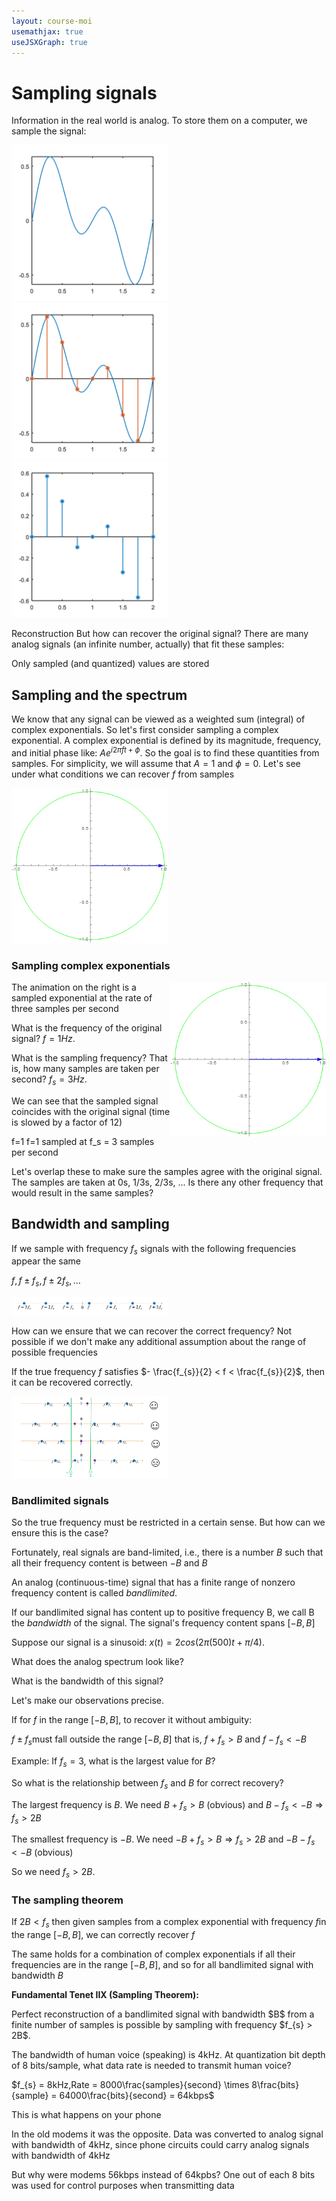 ```yaml
---
layout: course-moi
usemathjax: true
useJSXGraph: true
---
```

# Sampling signals

Information in the real world is analog. To store them on a computer, we sample the signal:
<div style="float;"><img src=".//media/image1.png" width="250px"></div>
<div style="float;"><img src=".//media/image2.png" width="250px"></div>
<div style="float;"><img src=".//media/image3.png" width="250px"></div>

Reconstruction
But how can recover the original signal? There are many analog signals (an infinite number, actually) that fit these samples:
<!-- missing 2 imgs -->

Only sampled (and quantized) values are stored

## Sampling and the spectrum

We know that any signal can be viewed as a weighted sum (integral) of complex exponentials. So let's first consider sampling a complex exponential. A complex exponential is defined by its magnitude, frequency, and initial phase like: $Ae^{i2\pi ft + \phi}$.
So the goal is to find these quantities from samples. For simplicity, we will assume that $A = 1$ and $\phi = 0$. Let's see under what conditions we can recover $f$ from samples

<div style="float;"><img src=".//media/image1.gif" width="250px"></div>

### Sampling complex exponentials

<div style="float: right;"><img src=".//media/image4.png" width="250px"></div>
<!-- need gif -->
The animation on the right is a sampled exponential at the rate of three samples per second

What is the frequency of the original signal? $f = 1 Hz$.

What is the sampling frequency? That is, how many samples are taken per second? $f_{s} = 3 Hz$.

We can see that the sampled signal coincides with the original signal
(time is slowed by a factor of 12)


<!-- need fig --> f=1 f=1 sampled at f_s = 3 samples per second

Let's overlap these to make sure the samples agree with the original signal.
The samples are taken at 0s, 1/3s, 2/3s, ...
Is there any other frequency that would result in the same samples?


## Bandwidth and sampling

If we sample with frequency $f_{s}$ signals with the following frequencies appear the same

$f,f \pm f_{s},f \pm 2f_{s},\ldots$

<div style="float;"><img src=".//media/image5.png" width="250px"></div>

How can we ensure that we can recover the correct frequency? Not possible if we don't make any additional assumption about the range of possible frequencies

If the true frequency $f$ satisfies
$- \frac{f_{s}}{2} < f < \frac{f_{s}}{2}$, then it can be recovered correctly.
<div style="float;"><img src=".//media/image6.png" width="250px"></div>

### Bandlimited signals

So the true frequency must be restricted in a certain sense. But how can we ensure this is the case?

Fortunately, real signals are band-limited, i.e., there is a number
$B$ such that all their frequency content is between $- B$ and $B$

An analog (continuous-time) signal that has a finite range of nonzero frequency content is called *bandlimited*.

If our bandlimited signal has content up to positive frequency B, we call B the *bandwidth* of the signal. The signal's frequency content spans $[-B, B]$

Suppose our signal is a sinusoid: $x(t) = 2cos(2π(500)t + π/4)$.

What does the analog spectrum look like?

What is the bandwidth of this signal?

<!-- #### Bandwidth and sampling -->

Let's make our observations precise.

If for $f$ in the range $[-B,B]$, to recover it without ambiguity:

$f \pm f_{s}$must fall outside the range $\lbrack - B,B\rbrack$ that is, $f + f_{s} > B$ and $f - f_{s} < - B$

Example: If $f_{s} = 3$, what is the largest value for $B$?

So what is the relationship between $f_{s}$ and $B$ for correct recovery?

The largest frequency is $B$. We need $B + f_{s} > B$ (obvious) and $B - f_{s} < - B \Rightarrow f_{s} > 2B$

The smallest frequency is $- B$. We need $- B + f_{s} > B \Rightarrow f_{s} > 2B$ and $- B - f_{s} < - B$ (obvious)

So we need $f_{s} > 2B$.

### The sampling theorem

If $2B < f_{s}$ then given samples from a complex exponential with frequency $f$in the range $\lbrack - B,B\rbrack$, we can correctly recover $f$

The same holds for a combination of complex exponentials if all their frequencies are in the range $\lbrack - B,B\rbrack$, and so for all bandlimited signal with bandwidth $B$

<div class="highlight">
<strong>Fundamental Tenet IIX (Sampling Theorem):</strong>
<p>Perfect reconstruction of a bandlimited signal with bandwidth $B$ from a finite number of samples is possible by sampling with frequency $f_{s} > 2B$. </p>
</div>


The bandwidth of human voice (speaking) is 4kHz. At quantization bit depth of 8 bits/sample, what data rate is needed to transmit human voice?

$f_{s} = 8kHz,Rate = 8000\frac{samples}{second} \times 8\frac{bits}{sample} = 64000\frac{bits}{second} = 64kbps$

This is what happens on your phone

In the old modems it was the opposite. Data was converted to analog signal with bandwidth of 4kHz, since phone circuits could carry analog signals with bandwidth of 4kHz

But why were modems 56kbps instead of 64kpbs? One out of each 8 bits was used for control purposes when transmitting data


